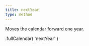 ```yaml
---
title: nextYear
type: method
---
```


Moves the calendar forward one year.

<div class='spec' markdown='1'>
.fullCalendar( 'nextYear' )
</div>
